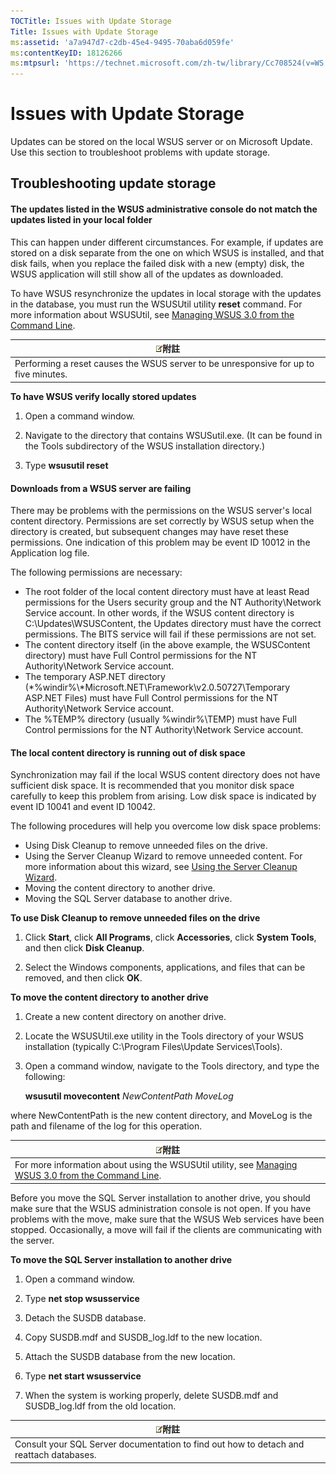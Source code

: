 ```yaml
---
TOCTitle: Issues with Update Storage
Title: Issues with Update Storage
ms:assetid: 'a7a947d7-c2db-45e4-9495-70aba6d059fe'
ms:contentKeyID: 18126266
ms:mtpsurl: 'https://technet.microsoft.com/zh-tw/library/Cc708524(v=WS.10)'
---
```


Issues with Update Storage
==========================

Updates can be stored on the local WSUS server or on Microsoft Update. Use this section to troubleshoot problems with update storage.

Troubleshooting update storage
------------------------------

#### The updates listed in the WSUS administrative console do not match the updates listed in your local folder

This can happen under different circumstances. For example, if updates are stored on a disk separate from the one on which WSUS is installed, and that disk fails, when you replace the failed disk with a new (empty) disk, the WSUS application will still show all of the updates as downloaded.

To have WSUS resynchronize the updates in local storage with the updates in the database, you must run the WSUSUtil utility **reset** command. For more information about WSUSUtil, see [Managing WSUS 3.0 from the Command Line](https://technet.microsoft.com/e0934a67-f0ed-41a3-bf57-78fd9ac94943).

| ![](images/Cc708524.note(WS.10).gif)附註                |
|--------------------------------------------------------------------------------------|
| Performing a reset causes the WSUS server to be unresponsive for up to five minutes. |

**To have WSUS verify locally stored updates**
1.  Open a command window.

2.  Navigate to the directory that contains WSUSutil.exe. (It can be found in the Tools subdirectory of the WSUS installation directory.)

3.  Type **wsusutil reset**

#### Downloads from a WSUS server are failing

There may be problems with the permissions on the WSUS server's local content directory. Permissions are set correctly by WSUS setup when the directory is created, but subsequent changes may have reset these permissions. One indication of this problem may be event ID 10012 in the Application log file.

The following permissions are necessary:

-   The root folder of the local content directory must have at least Read permissions for the Users security group and the NT Authority\\Network Service account. In other words, if the WSUS content directory is C:\\Updates\\WSUSContent, the Updates directory must have the correct permissions. The BITS service will fail if these permissions are not set.
-   The content directory itself (in the above example, the WSUSContent directory) must have Full Control permissions for the NT Authority\\Network Service account.
-   The temporary ASP.NET directory (*%windir%\\*Microsoft.NET\\Framework\\v2.0.50727\\Temporary ASP.NET Files) must have Full Control permissions for the NT Authority\\Network Service account.
-   The %TEMP% directory (usually %windir%\\TEMP) must have Full Control permissions for the NT Authority\\Network Service account.

#### The local content directory is running out of disk space

Synchronization may fail if the local WSUS content directory does not have sufficient disk space. It is recommended that you monitor disk space carefully to keep this problem from arising. Low disk space is indicated by event ID 10041 and event ID 10042.

The following procedures will help you overcome low disk space problems:

-   Using Disk Cleanup to remove unneeded files on the drive.
-   Using the Server Cleanup Wizard to remove unneeded content. For more information about this wizard, see [Using the Server Cleanup Wizard](https://technet.microsoft.com/dbc60cda-5bbc-495c-91ba-b6942f8b09af).
-   Moving the content directory to another drive.
-   Moving the SQL Server database to another drive.

**To use Disk Cleanup to remove unneeded files on the drive**
1.  Click **Start**, click **All Programs**, click **Accessories**, click **System Tools**, and then click **Disk Cleanup**.

2.  Select the Windows components, applications, and files that can be removed, and then click **OK**.

**To move the content directory to another drive**
1.  Create a new content directory on another drive.

2.  Locate the WSUSUtil.exe utility in the Tools directory of your WSUS installation (typically C:\\Program Files\\Update Services\\Tools).

3.  Open a command window, navigate to the Tools directory, and type the following:

    **wsusutil movecontent** *NewContentPath* *MoveLog*

where NewContentPath is the new content directory, and MoveLog is the path and filename of the log for this operation.

| ![](images/Cc708524.note(WS.10).gif)附註                                                                                                     |
|---------------------------------------------------------------------------------------------------------------------------------------------------------------------------|
| For more information about using the WSUSUtil utility, see [Managing WSUS 3.0 from the Command Line](https://technet.microsoft.com/e0934a67-f0ed-41a3-bf57-78fd9ac94943). |

Before you move the SQL Server installation to another drive, you should make sure that the WSUS administration console is not open. If you have problems with the move, make sure that the WSUS Web services have been stopped. Occasionally, a move will fail if the clients are communicating with the server.

**To move the SQL Server installation to another drive**
1.  Open a command window.

2.  Type **net stop wsusservice**

3.  Detach the SUSDB database.

4.  Copy SUSDB.mdf and SUSDB\_log.ldf to the new location.

5.  Attach the SUSDB database from the new location.

6.  Type **net start wsusservice**

7.  When the system is working properly, delete SUSDB.mdf and SUSDB\_log.ldf from the old location.

| ![](images/Cc708524.note(WS.10).gif)附註                   |
|-----------------------------------------------------------------------------------------|
| Consult your SQL Server documentation to find out how to detach and reattach databases. |
